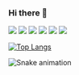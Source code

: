 ### Hi there 👋

<img src="https://cdn-icons-png.flaticon.com/512/5968/5968292.png" />
<img src="https://cdn-icons-png.flaticon.com/512/5968/5968381.png" />
<img src="https://cdn3.vectorstock.com/i/1000x1000/78/57/react-icon-in-a-hexagon-vector-36587857.jpg" />
<img src="https://cdn-icons-png.flaticon.com/512/919/919827.png" />
<img src="https://cdn-icons-png.flaticon.com/512/5968/5968242.png" />

<a href="https://www.instagram.com/nessa_oliveira_silva" alt="Instagram" target="_blank">
  <img src="https://img.shields.io/badge/-Instagram-DF0174?style=for-the-badge&labelColor=DF0174&logo=instagram&logoColor=white&link=https://www.instagram.com/nessa_oliveira_silva">
</a>

[![Top Langs](https://github-readme-stats.vercel.app/api/top-langs/?username=Nessa515&layout=compact)](https://github.com/Nessa515/github-readme-stats)

![Snake animation](https://github.com/USERNAME/Nessa515/blob/output/github-contribution-grid-snake.svg)

<!--
**Nessa515/Nessa515** is a ✨ _special_ ✨ repository because its `README.md` (this file) appears on your GitHub profile.

Here are some ideas to get you started:

- 🔭 I’m currently working on ...
- 🌱 I’m currently learning ...
- 👯 I’m looking to collaborate on ...
- 🤔 I’m looking for help with ...
- 💬 Ask me about ...
- 📫 How to reach me: ...
- 😄 Pronouns: ...
- ⚡ Fun fact: ...
-->
